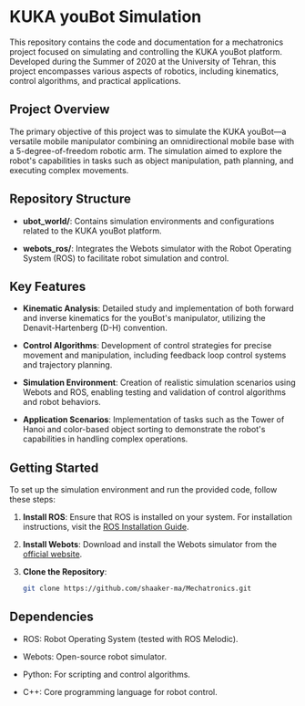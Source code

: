 # KUKA youBot Simulation



This repository contains the code and documentation for a mechatronics project focused on simulating and controlling the KUKA youBot platform. Developed during the Summer of 2020 at the University of Tehran, this project encompasses various aspects of robotics, including kinematics, control algorithms, and practical applications.

## Project Overview

The primary objective of this project was to simulate the KUKA youBot—a versatile mobile manipulator combining an omnidirectional mobile base with a 5-degree-of-freedom robotic arm. The simulation aimed to explore the robot's capabilities in tasks such as object manipulation, path planning, and executing complex movements.

## Repository Structure

- **ubot_world/**: Contains simulation environments and configurations related to the KUKA youBot platform.

- **webots_ros/**: Integrates the Webots simulator with the Robot Operating System (ROS) to facilitate robot simulation and control.

## Key Features

- **Kinematic Analysis**: Detailed study and implementation of both forward and inverse kinematics for the youBot's manipulator, utilizing the Denavit-Hartenberg (D-H) convention.

- **Control Algorithms**: Development of control strategies for precise movement and manipulation, including feedback loop control systems and trajectory planning.

- **Simulation Environment**: Creation of realistic simulation scenarios using Webots and ROS, enabling testing and validation of control algorithms and robot behaviors.

- **Application Scenarios**: Implementation of tasks such as the Tower of Hanoi and color-based object sorting to demonstrate the robot's capabilities in handling complex operations.

## Getting Started

To set up the simulation environment and run the provided code, follow these steps:

1. **Install ROS**: Ensure that ROS is installed on your system. For installation instructions, visit the [ROS Installation Guide](http://wiki.ros.org/ROS/Installation).

2. **Install Webots**: Download and install the Webots simulator from the [official website](https://cyberbotics.com/).

3. **Clone the Repository**:

   ```bash
   git clone https://github.com/shaaker-ma/Mechatronics.git

## Dependencies

- ROS: Robot Operating System (tested with ROS Melodic).

- Webots: Open-source robot simulator.

- Python: For scripting and control algorithms.

- C++: Core programming language for robot control.
